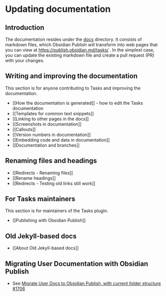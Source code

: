 # Updating documentation

## Introduction

The documentation resides under the [docs](https://github.com/obsidian-tasks-group/obsidian-tasks/blob/main/docs) directory.
It consists of markdown files, which Obsidian Publish will transform into web pages that you can view at <https://publish.obsidian.md/tasks/> .
In the simplest case, you can update the existing markdown file and create a pull request (PR) with your changes.

## Writing and improving the documentation

This section is for anyone contributing to Tasks and improving the documentation.

- [[How the documentation is generated]] - how to edit the Tasks documentation
- [[Templates for common text snippets]]
- [[Linking to other pages in the docs]]
- [[Screenshots in documentation]]
- [[Callouts]]
- [[Version numbers in documentation]]
- [[Embedding code and data in documentation]]
- [[Documentation and branches]]

## Renaming files and headings

- [[Redirects - Renaming files]]
- [[Rename headings]]
- [[Redirects - Testing old links still work]]

## For Tasks maintainers

This section is for maintainers of the Tasks plugin.

- [[Publishing with Obsidian Publish]]

## Old Jekyll-based docs

- [[About Old Jekyll-based docs]]

## Migrating User Documentation with Obsidian Publish

- See [Migrate User Docs to Obsidian Publish, with current folder structure #1706](https://github.com/obsidian-tasks-group/obsidian-tasks/issues/1706)
